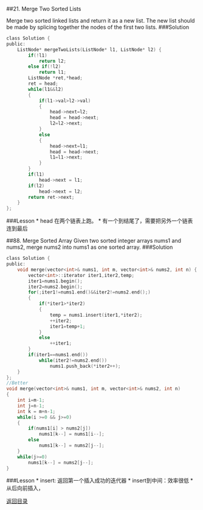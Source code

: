 ##21. Merge Two Sorted Lists   

Merge two sorted linked lists and return it as a new list. The new list should be made by splicing together the nodes of the first two lists.
###Solution
```C
class Solution {
public:
    ListNode* mergeTwoLists(ListNode* l1, ListNode* l2) {
        if(!l1)
            return l2;
        else if(!l2)
            return l1;
        ListNode *ret,*head;
        ret = head;
        while(l1&&l2)
        {
            if(l1->val>l2->val)
            {
                head->next=l2;
                head = head->next;
                l2=l2->next;
            }
            else
            {
                head->next=l1;
                head = head->next;
                l1=l1->next;
            }
        }
        if(l1)
            head->next = l1;
        if(l2)
            head->next = l2;
        return ret->next;
    }
};
```
###Lesson
* 
head 在两个链表上跑。
* 
有一个到结尾了，需要把另外一个链表连到最后

##88. Merge Sorted Array
Given two sorted integer arrays nums1 and nums2, merge nums2 into nums1 as one sorted array.
###Solution
```C
class Solution {
public:
    void merge(vector<int>& nums1, int m, vector<int>& nums2, int n) {
        vector<int>::iterator iter1,iter2,temp;
        iter1=nums1.begin();
        iter2=nums2.begin();
        for(;iter1!=nums1.end()&&iter2!=nums2.end();)
        {
            if(*iter1>*iter2)
            {
                temp = nums1.insert(iter1,*iter2);
                ++iter2;
                iter1=temp+1;
            }
            else
                ++iter1;
        }
        if(iter1==nums1.end())
            while(iter2!=nums2.end())
                nums1.push_back(*iter2++);
    }
};
//Better
void merge(vector<int>& nums1, int m, vector<int>& nums2, int n)
{
    int i=m-1;
    int j=n-1;
    int k = m+n-1;
    while(i >=0 && j>=0)
    {
        if(nums1[i] > nums2[j])
            nums1[k--] = nums1[i--];
        else
            nums1[k--] = nums2[j--];
    }
    while(j>=0)
        nums1[k--] = nums2[j--];
}
```
###Lesson
* 
insert: 返回第一个插入成功的迭代器
* 
insert到中间：效率很低
* 
从后向前插入，

[返回目录](README.md)
